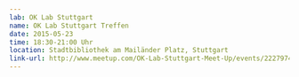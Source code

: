 ```yaml
---
lab: OK Lab Stuttgart
name: OK Lab Stuttgart Treffen
date: 2015-05-23
time: 18:30-21:00 Uhr
location: Stadtbibliothek am Mailänder Platz, Stuttgart
link-url: http://www.meetup.com/OK-Lab-Stuttgart-Meet-Up/events/222797482/
---
```


